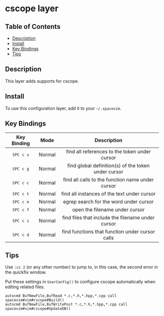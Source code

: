 # cscope layer

## Table of Contents

<!-- vim-markdown-toc GFM -->

* [Description](#description)
* [Install](#install)
* [Key Bindings](#key-bindings)
* [Tips](#tips)

<!-- vim-markdown-toc -->

## Description

This layer adds supports for cscope.

## Install

To use this configuration layer, add it to your `~/.spacevim`.

## Key Bindings

Key Binding        | Mode   | Description
:---:              | :---:  | :---:
<kbd>SPC c s</kbd> | Normal | find all references to the token under cursor
<kbd>SPC c g</kbd> | Normal | find global definition(s) of the token under cursor
<kbd>SPC c c</kbd> | Normal | find all calls to the function name under cursor
<kbd>SPC c t</kbd> | Normal | find all instances of the text under cursor
<kbd>SPC c e</kbd> | Normal | egrep search for the word under cursor
<kbd>SPC c f</kbd> | Normal | open the filename under cursor
<kbd>SPC c i</kbd> | Normal | find files that include the filename under cursor
<kbd>SPC c d</kbd> | Normal | find functions that function under cursor calls

## Tips

Use `:cc 2` (or any other number) to jump to, in this case, the second error in the quickfix window.

Put these settings in `UserConfig()` to configure cscope automatically when editing related files.

```vim
autocmd BufNewFile,BufRead *.c,*.h,*.hpp,*.cpp call spacevim#vim#cscope#Build()
autocmd BufNewFile,BufWritePost *.c,*.h,*.hpp,*.cpp call spacevim#vim#cscope#UpdateDB()
```
